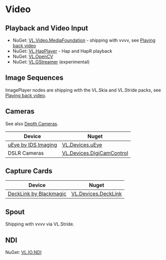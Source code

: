 # Video

## Playback and Video Input 

* NuGet: [VL.Video.MediaFoundation](https://www.nuget.org/packages/VL.Video.MediaFoundation) - shipping with vvvv, see [Playing back video](../best-practice/video-playback.md)
* NuGet: [VL.HapPlayer](https://www.nuget.org/packages/VL.HapPlayer) - Hap and HapR playback 
* NuGet: [VL.OpenCV](https://www.nuget.org/packages/VL.OpenCV)
* NuGet: [VL.GStreamer](https://www.nuget.org/packages/VL.GStreamer) (experimental)

## Image Sequences
ImagePlayer nodes are shipping with the VL.Skia and VL.Stride packs, see [Playing back video](../best-practice/video-playback.md).

## Cameras
See also [Depth Cameras](depthcameras.md).

| Device | Nuget |
|---|---|
| [uEye by IDS Imaging](https://de.ids-imaging.com/store/products/cameras/sort-by/position/sort-direction/desc.html) | [VL.Devices.uEye](https://www.nuget.org/packages/VL.Devices.uEye) |
| DSLR Cameras | [VL.Devices.DigiCamControl](https://www.nuget.org/packages/VL.Devices.DigiCamControl) 
## Capture Cards

| Device | Nuget |
|---|---|
| [DeckLink by Blackmagic](https://www.blackmagicdesign.com/products/decklink) | [VL.Devices.DeckLink](https://www.nuget.org/packages/VL.Devices.DeckLink) |

## Spout

Shipping with vvvv via VL.Stride.

## NDI

NuGet: [VL.IO.NDI](https://www.nuget.org/packages/VL.IO.NDI)
